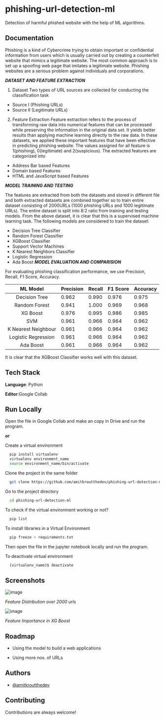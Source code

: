 
# phishing-url-detection-ml

Detection of harmful phished website with the help of ML algorithms.


## Documentation

Phishing is a kind of Cybercrime trying to obtain important or confidential information from users which is usually carried out by creating
a counterfeit website that mimics a legitimate website.
The most common approach is to set up a spoofing web page that imitates a legitimate website. Phishing websites are a serious problem 
against individuals and corporations. 

***DATASET AND FEATURE EXTRACTION***

1.  Dataset
Two types of URL sources are collected for conducting the classification task
- Source I (Phishing URLs)
- Source II (Legitimate URLs)
2. Feature Extraction
Feature extraction refers to the process of transforming raw data into numerical features that can be processed while preserving the 
information in the original data set. It yields better results than applying machine learning directly to the raw data. 
In these datasets, we applied these important features that have been effective in predicting phishing website. 
The values assigned for all feature is 1(phishing), 0(legitimate) and 2(suspicious).
The extracted features are categorized into
- Address Bar based Features
- Domain based Features
- HTML and JavaScript based Features

***MODEL TRAINING AND TESTING***

The features are extracted from both the datasets and stored in different file and both extracted datasets are combined together so to 
train entire dataset consisting of 2000URLs (1000 phishing URLs and 1000 legitimate URLs).
The entire dataset is split into 8:2 ratio from training and testing models. From the above dataset, it is clear that this is a 
supervised machine learning task.
The following models are considered to train the dataset:
- Decision Tree Classifier
- Random Forest Classifier
- XGBoost Classifier
- 	Support Vector Machines
- 	K Nearest Neighbors Classifier
- 	Logistic Regression
- 	Ada Boost
***MODEL EVALUATION AND COMPARISION***

For evaluating phishing classification performance, we use Precision, Recall, F1 Score, Accuracy.

|       ML Model      | Precision | Recall | F1 Score | Accuracy |
|:-------------------:|-----------|--------|----------|----------|
| Decision Tree       | 0.962     | 0.990  | 0.976    | 0.975    |
| Random Forest       | 0.941     | 1.000  | 0.969    | 0.968    |
| XG Boost            | 0.976     | 0.995  | 0.986    | 0.985    |
| SVM                 | 0.961     | 0.966  | 0.964    | 0.962    |
| K Nearest Neighbour | 0.961     | 0.966  | 0.964    | 0.962    |
| Logistic Regression | 0.961     | 0.966  | 0.964    | 0.962    |
| Ada Boost           | 0.961     | 0.966  | 0.964    | 0.962    |

It is clear that the XGBoost Classifier works well with this dataset.
## Tech Stack

**Language**: Python

**Editor**:Google Collab

## Run Locally

Open the file in Google Collab and make an copy in Drive and run the program.

***or***

Create a virtual environment

```bash
  pip install virtualenv 
  virtualenv environment_name
  source environment_name/bin/activate
```

Clone the project in the same folder

```bash
  git clone https://github.com/amitkroutthedev/phishing-url-detection-ml.git
```
Go to the project directory

```bash
  cd phishing-url-detection-ml
```
To check if the virtual environment working or not?

```bash
  pip list
```

To install libraries in a Virtual Environment

```bash
  pip freeze > requirements.txt
```
Then open the file in the jupyter notebook locally and run the program.

To deactivate virtual environment

```bash
  (virtualenv_name)$ deactivate
```
## Screenshots


![image](https://user-images.githubusercontent.com/48612930/180358650-c098e005-817e-4503-a3f6-35d8d11d1049.png)

*Feature Distribution over 2000 urls*

![image](https://user-images.githubusercontent.com/48612930/180358274-dcdd8a7a-7952-4ad5-af5f-0cf3c1a2caee.png)

*Feature Importance in XG Boost*
## Roadmap

- Using the model to build a web applications

- Using more nos. of URLs


## Authors

- [@amitkroutthedev](https://github.com/amitkroutthedev)


## Contributing

Contributions are always welcome!
